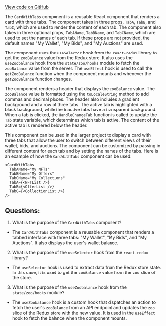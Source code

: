 [View code on GitHub](zoo-labs/zoo/blob/master/core/src/marketplace/Grid/CardWithTabs.tsx)

The `CardWithTabs` component is a reusable React component that renders a card with three tabs. The component takes in three props, `TabA`, `TabB`, and `TabC`, which are used to render the content of each tab. The component also takes in three optional props, `TabAName`, `TabBName`, and `TabCName`, which are used to set the names of each tab. If these props are not provided, the default names "My Wallet", "My Bids", and "My Auctions" are used.

The component uses the `useSelector` hook from the `react-redux` library to get the `zooBalance` value from the Redux store. It also uses the `useZoobalance` hook from the `state/zoo/hooks` module to fetch the `zooBalance` value from the server. The `useEffect` hook is used to call the `getZooBalance` function when the component mounts and whenever the `getZooBalance` function changes.

The component renders a header that displays the `zooBalance` value. The `zooBalance` value is formatted using the `toLocaleString` method to add commas and decimal places. The header also includes a gradient background and a row of three tabs. The active tab is highlighted with a black background, while the inactive tabs have a transparent background. When a tab is clicked, the `HandleChangeTab` function is called to update the `Tab` state variable, which determines which tab is active. The content of the active tab is rendered below the header.

This component can be used in the larger project to display a card with three tabs that allow the user to switch between different views of their wallet, bids, and auctions. The component can be customized by passing in different content for each tab and by setting the names of the tabs. Here is an example of how the `CardWithTabs` component can be used:

```
<CardWithTabs
  TabAName="My NFTs"
  TabBName="My Offers"
  TabCName="My Collections"
  TabA={<NFTList />}
  TabB={<OfferList />}
  TabC={<CollectionList />}
/>
```
## Questions: 
 1. What is the purpose of the `CardWithTabs` component?
- The `CardWithTabs` component is a reusable component that renders a tabbed interface with three tabs: "My Wallet", "My Bids", and "My Auctions". It also displays the user's wallet balance.

2. What is the purpose of the `useSelector` hook from the `react-redux` library?
- The `useSelector` hook is used to extract data from the Redux store state. In this case, it is used to get the `zooBalance` value from the `zoo` slice of the store.

3. What is the purpose of the `useZoobalance` hook from the `state/zoo/hooks` module?
- The `useZoobalance` hook is a custom hook that dispatches an action to fetch the user's `zooBalance` from an API endpoint and updates the `zoo` slice of the Redux store with the new value. It is used in the `useEffect` hook to fetch the balance when the component mounts.